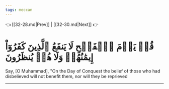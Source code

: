 ```yaml
---
tags: meccan
---
```


👈 [[32-28.md|Prev]] | [[32-30.md|Next]] 👉

# قُلۡ يَوۡمَ ٱلۡفَتۡحِ لَا يَنفَعُ ٱلَّذِينَ كَفَرُوٓاْ إِيمَٰنُهُمۡ وَلَا هُمۡ يُنظَرُونَ

Say, [O Muhammad], "On the Day of Conquest the belief of those who had disbelieved will not benefit them, nor will they be reprieved

---


